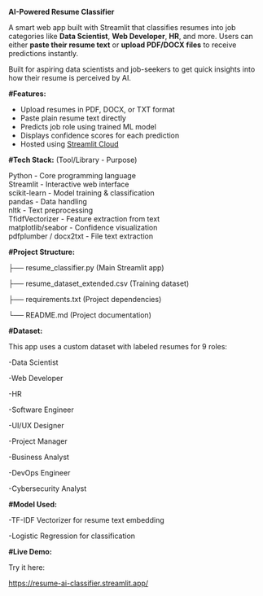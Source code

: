 ****AI-Powered Resume Classifier****

A smart web app built with Streamlit that classifies resumes into job categories like **Data Scientist**, **Web Developer**, **HR**, and more.
Users can either **paste their resume text** or **upload PDF/DOCX files** to receive predictions instantly.

Built for aspiring data scientists and job-seekers to get quick insights into how their resume is perceived by AI.


**#Features:**
-  Upload resumes in PDF, DOCX, or TXT format
-  Paste plain resume text directly
-  Predicts job role using trained ML model
-  Displays confidence scores for each prediction
-  Hosted using [Streamlit Cloud](https://streamlit.io/cloud)


**#Tech Stack:**
 (Tool/Library  -    Purpose) 
 
 Python       -  Core programming language        
 Streamlit    -  Interactive web interface        
 scikit-learn -  Model training & classification  
 pandas       -  Data handling                    
 nltk         -  Text preprocessing               
 TfidfVectorizer - Feature extraction from text     
 matplotlib/seabor - Confidence visualization      
 pdfplumber / docx2txt - File text extraction 
 


**#Project Structure:**

├── resume_classifier.py (Main Streamlit app)

├── resume_dataset_extended.csv (Training dataset)

├── requirements.txt (Project dependencies)

└── README.md (Project documentation)



**#Dataset:**

This app uses a custom dataset with labeled resumes for 9 roles:

-Data Scientist

-Web Developer

-HR

-Software Engineer

-UI/UX Designer

-Project Manager

-Business Analyst

-DevOps Engineer

-Cybersecurity Analyst



**#Model Used:**

-TF-IDF Vectorizer for resume text embedding

-Logistic Regression for classification


**#Live Demo:**

Try it here:

https://resume-ai-classifier.streamlit.app/


